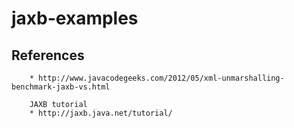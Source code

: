 jaxb-examples
=================

	

References
----------
		* http://www.javacodegeeks.com/2012/05/xml-unmarshalling-benchmark-jaxb-vs.html
		
		JAXB tutorial
		* http://jaxb.java.net/tutorial/
		
		
				
		
		
		